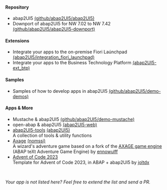 #### Repository
* abap2UI5 [(github/abap2UI5/abap2UI5)](https://github.com/abap2UI5/abap2UI5)
* Downport of abap2UI5 for NW 7.02 to NW 7.42 [(github/abap2UI5/abap2UI5-downport)](https://github.com/abap2UI5/abap2UI5-downport)

#### Extensions
* Integrate your apps to the on-premise Fiori Laúnchpad [(abap2UI5/integration_fiori_launchpad)](https://github.com/abap2UI5/ext-fiori_launchpad_on_premise)
* Integrate your apps to the Business Technology Platform [(abap2UI5-ext_btp)](https://github.com/abap2UI5/ext-business_technology_platform)

#### Samples
* Samples of how to develop apps in abap2UI5 [(github/abap2UI5/demo-demos)](https://github.com/abap2UI5/abap2UI5-samples)

#### Apps & More
* Mustache & abap2UI5 [(github/abap2UI5/demo-mustache)](https://github.com/abap2UI5/demo-mustache)
* open-abap & abap2UI5 [(abap2UI5-web)](https://github.com/larshp/abap2ui5-web)
* [abap2UI5-tools](https://github.com/abap2UI5/app-tools) [(abap2UI5)](https://github.com/abap2UI5/ext-app_tools)  <br> A collection of tools & utility functions 
* [Axage](https://github.com/nomssi/axage/) [(nomssi)](https://github.com/nomssi)  <br>  A wizard's adventure game based on a fork of the [AXAGE game engine](https://github.com/Ennowulff/axage) (ABAP teXt Adventure Game Engine) by [ennowulff](https://github.com/Ennowulff)
* [Advent of Code 2023](https://github.com/joltdx/abap-advent-2023-template) <br> Template for Advent of Code 2023, in ABAP + abap2UI5 by [joltdx](https://github.com/joltdx)

<br>

_Your app is not listed here? Feel free to extend the list and send a PR._

